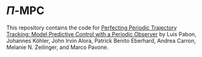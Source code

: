 # $\Pi$-MPC

This repository contains the code for [Perfecting Periodic Trajectory Tracking: Model Predictive Control with a Periodic Observer]() by Luis Pabon, Johannes Köhler, John Irvin Alora, Patrick Benito Eberhard, Andrea Carron, Melanie N. Zeilinger, and Marco Pavone.
